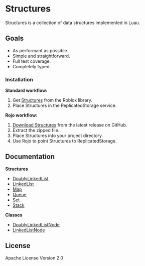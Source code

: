 # Structures
Structures is a collection of data structures implemented in Luau.

## Goals
 - As performant as possible.
 - Simple and straightforward.
 - Full test coverage.
 - Completely typed.

### Installation

**Standard workflow:**
1. Get [Structures](https://www.roblox.com/library/6033045359/Structures) from the Roblox library.
2. Place Structures in the ReplicatedStorage service.

**Rojo workflow:**
1. [Download Structures](https://github.com/Nezuo/structures/releases/latest/download/structures.zip) from the latest release on GitHub.
2. Extract the zipped file.
3. Place Structures into your project directory.
4. Use Rojo to point Structures to ReplicatedStorage.

## Documentation
**Structures**

 - [DoublyLinkedList](doublylinkedlist.md)
 - [LinkedList](linkedlist.md)
 - [Map](map.md)
 - [Queue](queue.md)
 - [Set](set.md)
 - [Stack](stack.md)

**Classes**

 - [DoublyLinkedListNode](doublylinkedlistnode.md)
 - [LinkedListNode](linkedlistnode.md)

## License
Apache License Version 2.0
